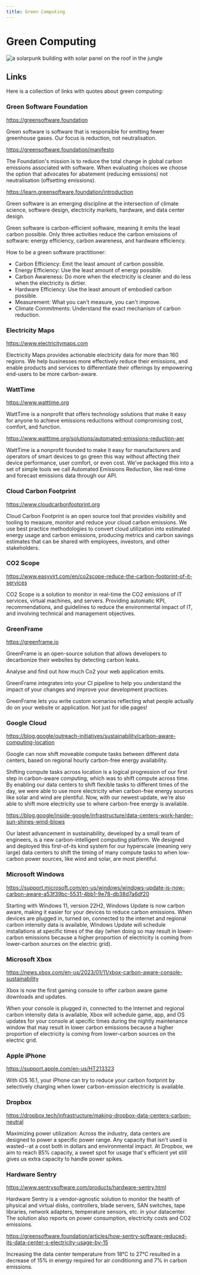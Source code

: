 ```yaml
---
title: Green Computing
---
```


# Green Computing

![a solarpunk building with solar panel on the roof in the jungle](green-computing.jpg)

## Links

Here is a collection of links with quotes about green computing:

### Green Software Foundation

https://greensoftware.foundation

Green software is software that is responsible for emitting fewer greenhouse
gases. Our focus is reduction, not neutralisation.

https://greensoftware.foundation/manifesto

The Foundation's mission is to reduce the total change in global carbon
emissions associated with software. When evaluating choices we choose the
option that advocates for abatement (reducing emissions) not neutralisation
(offsetting emissions).

https://learn.greensoftware.foundation/introduction

Green software is an emerging discipline at the intersection of climate
science, software design, electricity markets, hardware, and data center
design.

Green software is carbon-efficient software, meaning it emits the least carbon
possible. Only three activities reduce the carbon emissions of software: energy
efficiency, carbon awareness, and hardware efficiency.

How to be a green software practitioner:

- Carbon Efficiency: Emit the least amount of carbon possible.
- Energy Efficiency: Use the least amount of energy possible.
- Carbon Awareness: Do more when the electricity is cleaner and do less when
  the electricity is dirtier.
- Hardware Efficiency: Use the least amount of embodied carbon possible.
- Measurement: What you can't measure, you can't improve.
- Climate Commitments: Understand the exact mechanism of carbon reduction.

### Electricity Maps

https://www.electricitymaps.com

Electricity Maps provides actionable electricity data for more than 160
regions. We help businesses more effectively reduce their emissions, and enable
products and services to differentiate their offerings by empowering end-users
to be more carbon-aware.

### WattTime

https://www.watttime.org

WattTime is a nonprofit that offers technology solutions that make it easy for
anyone to achieve emissions reductions without compromising cost, comfort, and
function. 

https://www.watttime.org/solutions/automated-emissions-reduction-aer

WattTime is a nonprofit founded to make it easy for manufacturers and operators
of smart devices to go green this way without affecting their device
performance, user comfort, or even cost. We’ve packaged this into a set of
simple tools we call Automated Emissions Reduction, like real-time and forecast
emissions data through our API. 

### Cloud Carbon Footprint

https://www.cloudcarbonfootprint.org

Cloud Carbon Footprint is an open source tool that provides visibility and
tooling to measure, monitor and reduce your cloud carbon emissions. We use best
practice methodologies to convert cloud utilization into estimated energy usage
and carbon emissions, producing metrics and carbon savings estimates that can
be shared with employees, investors, and other stakeholders.

### CO2 Scope

https://www.easyvirt.com/en/co2scope-reduce-the-carbon-footprint-of-it-services

CO2 Scope is a solution to monitor in real-time the CO2 emissions of IT
services, virtual machines, and servers. Providing automatic KPI,
recommendations, and guidelines to reduce the environmental impact of IT, and
involving technical and management objectives.

### GreenFrame

https://greenframe.io

GreenFrame is an open-source solution that allows developers to decarbonize
their websites by detecting carbon leaks.

Analyse and find out how much Co2 your web application emits.

GreenFrame integrates into your CI pipeline to help you understand the impact
of your changes and improve your development practices.

GreenFrame lets you write custom scenarios reflecting what people actually do
on your website or application. Not just for idle pages!

### Google Cloud

https://blog.google/outreach-initiatives/sustainability/carbon-aware-computing-location

Google can now shift moveable compute tasks between different data centers,
based on regional hourly carbon-free energy availability. 

Shifting compute tasks across location is a logical progression of our first
step in carbon-aware computing, which was to shift compute across time. By
enabling our data centers to shift flexible tasks to different times of the
day, we were able to use more electricity when carbon-free energy sources like
solar and wind are plentiful. Now, with our newest update, we’re also able to
shift more electricity use to where carbon-free energy is available.

https://blog.google/inside-google/infrastructure/data-centers-work-harder-sun-shines-wind-blows

Our latest advancement in sustainability, developed by a small team of
engineers, is a new carbon-intelligent computing platform. We designed and
deployed this first-of-its kind system for our hyperscale (meaning very large)
data centers to shift the timing of many compute tasks to when low-carbon power
sources, like wind and solar, are most plentiful.

### Microsoft Windows

https://support.microsoft.com/en-us/windows/windows-update-is-now-carbon-aware-a53f39bc-5531-4bb1-9e78-db38d7a6df20

Starting with Windows 11, version 22H2, Windows Update is now carbon aware,
making it easier for your devices to reduce carbon emissions. When devices are
plugged in, turned on, connected to the internet and regional carbon intensity
data is available, Windows Update will schedule installations at specific times
of the day (when doing so may result in lower-carbon emissions because a higher
proportion of electricity is coming from lower-carbon sources on the electric
grid).

### Microsoft Xbox

https://news.xbox.com/en-us/2023/01/11/xbox-carbon-aware-console-sustainability

Xbox is now the first gaming console to offer carbon aware game downloads and
updates.

When your console is plugged in, connected to the Internet and regional carbon
intensity data is available, Xbox will schedule game, app, and OS updates for
your console at specific times during the nightly maintenance window that may
result in lower carbon emissions because a higher proportion of electricity is
coming from lower-carbon sources on the electric grid.

### Apple iPhone

https://support.apple.com/en-us/HT213323

With iOS 16.1, your iPhone can try to reduce your carbon footprint by
selectively charging when lower carbon-emission electricity is available.

### Dropbox

https://dropbox.tech/infrastructure/making-dropbox-data-centers-carbon-neutral

Maximizing power utilization: Across the industry, data centers are designed to
power a specific power range. Any capacity that isn't used is wasted--at a cost
both in dollars and environmental impact. At Dropbox, we aim to reach 85%
capacity, a sweet spot for usage that's efficient yet still gives us extra
capacity to handle power spikes.

### Hardware Sentry

https://www.sentrysoftware.com/products/hardware-sentry.html

Hardware Sentry is a vendor-agnostic solution to monitor the health of physical
and virtual disks, controllers, blade servers, SAN switches, tape libraries,
network adapters, temperature sensors, etc. in your datacenter.  The solution
also reports on power consumption, electricity costs and CO2 emissions.

https://greensoftware.foundation/articles/how-sentry-software-reduced-its-data-center-s-electricity-usage-by-15

Increasing the data center temperature from 18°C to 27°C resulted in a decrease
of 15% in energy required for air conditioning and 7% in carbon emissions. 
